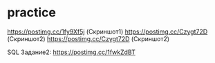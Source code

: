 # practice
 
https://postimg.cc/1fy9Xf5j (Скриншот1)
https://postimg.cc/Czygt72D (Скриншот2)
https://postimg.cc/Czygt72D (Скриншот2)

SQL Задание2: https://postimg.cc/1fwkZdBT